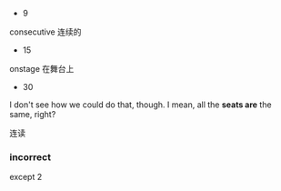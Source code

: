 * 9

consecutive                                          连续的

* 15

onstage                                                  在舞台上

* 30

I don't see how we could do that, though. I mean, all the **seats are** the same, right?

连读





### incorrect

except 2